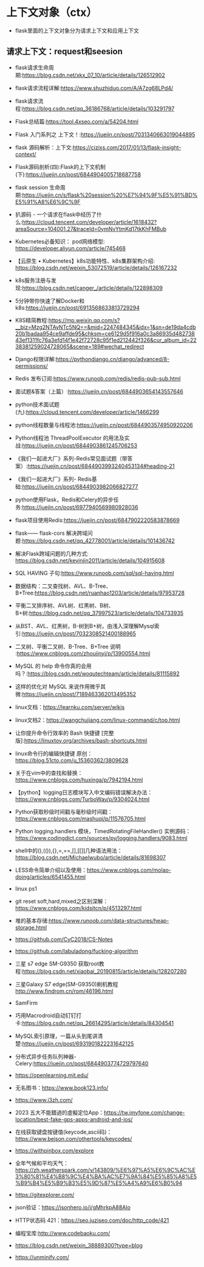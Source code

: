 # 上下文对象（ctx）
- flask里面的上下文对象分为请求上下文和应用上下文
## 请求上下文：request和seesion
- flask请求生命周期:https://blog.csdn.net/xkx_07_10/article/details/126512902
- flask请求流程详解:https://www.shuzhiduo.com/A/A7zg68LPd4/
- flask请求流程:https://blog.csdn.net/qq_36186768/article/details/103291797
- Flask总结篇:https://tool.4xseo.com/a/54204.html
- Flask 入门系列之 上下文！:https://juejin.cn/post/7031340663019044895
- flask 源码解析：上下文:https://cizixs.com/2017/01/13/flask-insight-context/
- Flask源码剖析(四):Flask的上下文机制(下):https://juejin.cn/post/6844904005718687758
- flask session 生命周期:https://juejin.cn/s/flask%20session%20%E7%94%9F%E5%91%BD%E5%91%A8%E6%9C%9F
- 扒源码 - 一个请求在flask中经历了什么:https://cloud.tencent.com/developer/article/1618432?areaSource=104001.27&traceId=0ymNvYtmKd17tkKhFMBub

- Kubernetes必备知识： pod网络模型: https://developer.aliyun.com/article/745468
- 【云原生 • Kubernetes】k8s功能特性、k8s集群架构介绍: https://blog.csdn.net/weixin_53072519/article/details/126167232
- k8s服务注册与发现:https://blog.csdn.net/canger_/article/details/122898309
- 5分钟带你快速了解Docker和k8s:https://juejin.cn/post/6913568633813729294
- K8S精简教程:https://mp.weixin.qq.com/s?__biz=Mzg2NTAyNTc5NQ==&mid=2247484345&idx=1&sn=de19da4cdb20b1badaa954ce9affde95&chksm=ce6129d5f916a0c3a86935d48273843ef1311fc76a3efd14f1e42f72728c95f1ed212442f326&cur_album_id=2238381259024728065&scene=189#wechat_redirect
- Django权限详解:https://pythondjango.cn/django/advanced/8-permissions/
- Redis 发布订阅:https://www.runoob.com/redis/redis-pub-sub.html
- 面试题&答案（上篇）:https://juejin.cn/post/6844903654143557646
- python技术面试题(九):https://cloud.tencent.com/developer/article/1466299
- python线程数量与线程池:https://juejin.cn/post/6844903574950920206
- Python线程池 ThreadPoolExecutor 的用法及实战:https://juejin.cn/post/6844903861245706253
- 《我们一起进大厂》系列-Redis常见面试题（带答案）:https://juejin.cn/post/6844903993240453134#heading-21
- 《我们一起进大厂》系列- Redis基础:https://juejin.cn/post/6844903982066827277
- python使用Flask，Redis和Celery的异步任务:https://juejin.cn/post/6977940569980928036
- flask项目使用Redis:https://juejin.cn/post/6847902220583878669
- flask—— flask-cors 解决跨域问题:https://blog.csdn.net/qq_42778001/article/details/101436742
- 解决Flask跨域问题的几种方式: https://blog.csdn.net/kevinjin2011/article/details/104915608
- SQL HAVING 子句:https://www.runoob.com/sql/sql-having.html
- 数据结构：二叉查找树、AVL、B-Tree、B+Tree:https://blog.csdn.net/ruanhao1203/article/details/97953728
- 平衡二叉排序树、AVL树、红黑树、B树、B+树:https://blog.csdn.net/qq_37997523/article/details/104733935
- 从BST、AVL、红黑树，B-树到B+树，由浅入深理解Mysql索引:https://juejin.cn/post/7032308521400188965
- 二叉树、平衡二叉树、B-Tree、B+Tree 说明 :https://www.cnblogs.com/zhoujinyi/p/13900554.html
- MySQL 的 help 命令你真的会用吗？:https://blog.csdn.net/woqutechteam/article/details/81115892
- 这样的优化对 MySQL 来说作用微乎其微:https://juejin.cn/post/7189463362013495352
- linux文档：https://learnku.com/server/wikis
- linux文档2：https://wangchujiang.com/linux-command/c/top.html
- 让你提升命令行效率的 Bash 快捷键 [完整版]:https://linuxtoy.org/archives/bash-shortcuts.html
- linux命令行的编辑快捷键 原创：https://blog.51cto.com/u_15360362/3809628
- 关于在vim中的查找和替换：https://www.cnblogs.com/huxinga/p/7942194.html
- 【python】logging日志模块写入中文编码错误解决办法：https://www.cnblogs.com/TurboWay/p/9304024.html
- Python获取秒级时间戳与毫秒级时间戳：https://www.cnblogs.com/mashuqi/p/11576705.html
- Python logging.handlers 模块，TimedRotatingFileHandler() 实例源码：https://www.codingdict.com/sources/py/logging.handlers/9083.html
- shell中的(),(()),{},=,==,[],[[]]几种语法用法：https://blog.csdn.net/Michaelwubo/article/details/81698307
- LESS命令简单介绍以及使用：https://www.cnblogs.com/molao-doing/articles/6541455.html
- linux ps1
- git reset soft,hard,mixed之区别深解：https://www.cnblogs.com/kidsitcn/p/4513297.html
- 堆的基本存储:https://www.runoob.com/data-structures/heap-storage.html
- https://github.com/CyC2018/CS-Notes
- https://github.com/labuladong/fucking-algorithm
- 三星 s7 edge SM-G9350 获取root教程:https://blog.csdn.net/xiaobai_20190815/article/details/128207280
- 三星Galaxy S7 edge(SM-G9350)刷机教程  http://www.findrom.cn/rom/46196.html
- SamFirm
- 巧用Macrodroid自动钉钉打卡:https://blog.csdn.net/qq_26614295/article/details/84304541
- MySQL索引原理，一篇从头到尾讲清楚:https://juejin.cn/post/6931901822231642125
- 分布式异步任务队列神器-Celery:https://juejin.cn/post/6844903774729797640
- https://openlearning.mit.edu/
- 无名图书：https://www.book123.info/
- https://www.i3zh.com/
- 2023 五大不能錯過的虛擬定位App：https://tw.imyfone.com/change-location/best-fake-gps-apps-android-and-ios/
- 在线获取键盘按键值(keycode,ascii码)：https://www.bejson.com/othertools/keycodes/
- https://withpinbox.com/explore
- 全年气候和平均天气：https://zh.weatherspark.com/y/143809/%E6%97%A5%E6%9C%AC%E3%80%81%E4%B8%9C%E4%BA%AC%E7%9A%84%E5%85%A8%E5%B9%B4%E5%B9%B3%E5%9D%87%E5%A4%A9%E6%B0%94
- https://gitexplorer.com/
- json验证：https://jsonhero.io/j/gMhrkpA88AIo
- HTTP状态码 421：https://seo.juziseo.com/doc/http_code/421
- 编程宝库:http://www.codebaoku.com/
- https://blog.csdn.net/weixin_38889300?type=blog
- https://unminify.com/